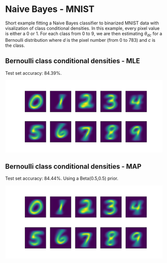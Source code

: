 
# Naive Bayes - MNIST

Short example fitting a Naive Bayes classifier to binarized MNIST data with visalization of class conditional densities. In this example, every pixel value is either a 0 or 1. For each class from 0 to 9, we are then estimating $\theta_{dc}$ for a Bernoulli distribution where $d$ is the pixel number (from 0 to 783) and $c$ is the class. 

## Bernoulli class conditional densities - MLE

Test set accuracy: 84.39%. 

<p float="left">
  <img src="https://github.com/fattorib/NaiveBayes/blob/master/Images/MLE.png" width="1000" />
</p>


## Bernoulli class conditional densities - MAP

Test set accuracy: 84.44%. Using a Beta(0.5,0.5) prior.

<p float="left">
  <img src="https://github.com/fattorib/NaiveBayes/blob/master/Images/MAP_05_05Prior.png" width="1000" />
</p>

